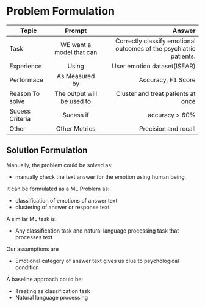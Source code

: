 # __Problem Formulation__

|   Topic      | Prompt        | Answer |
| ------------- |:-------------:| -----:|
| Task        |WE want a model that can|Correctly classify emotional outcomes of the psychiatric patients.|
|Experience     |Using| User emotion dataset(ISEAR) |
| Performace        |As Measured by| Accuracy, F1 Score |
| Reason To solve        |The output will be used to | Cluster and treat patients at once|
| Sucess Criteria       |Sucess if |  accuracy  > 60%|
| Other     |Other Metrics |  Precision and recall|






## **Solution Formulation**

Manually, the problem could be solved as:
  * manually check the text answer for the emotion using human being.

It can be formulated as a ML Problem as:
  * classification of emotions of answer text
  * clustering of answer or response text

A similar ML task is:
  * Any classification task and natural language processing task that processes text

Our assumptions are
 * Emotional category of answer text gives us clue to psychological condition

A baseline approach could be:
  * Treating as classification task
  * Natural language processing
